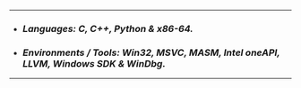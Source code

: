 -----------
- ### ___Languages: C, C++, Python & x86-64.___
- ### ___Environments / Tools: Win32, MSVC, MASM, Intel oneAPI, LLVM, Windows SDK & WinDbg.___
----------
